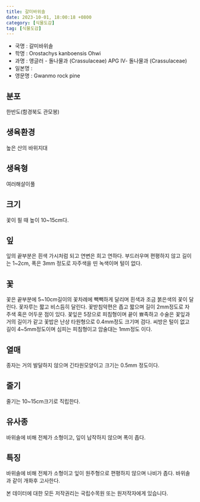 ```yaml
---
title: 갈미바위솔
date: 2023-10-01, 18:00:18 +0800
category: [식물도감]
tag: [식물도감]
---
```




- 국명 : 갈미바위솔
- 학명 : Orostachys kanboensis Ohwi
- 과명 : 앵글러 - 돌나물과 (Crassulaceae) APG Ⅳ- 돌나물과 (Crassulaceae)
- 일본명 : 
- 영문명 : Gwanmo rock pine


## 분포
한반도(함경북도 관모봉)
## 생육환경
높은 산의 바위지대
## 생육형
여러해살이풀
## 크기
꽃이 필 때 높이 10~15cm다. 
## 잎
잎의 끝부분은 흰색 가시처럼 되고 연변은 희고 연하다. 부드러우며 편평하지 않고 길이는 1~2cm, 폭은 3mm 정도로 자주색을 띤 녹색이며 털이 없다. 
## 꽃
꽃은 끝부분에 5~10cm길이의 꽃차례에 빽빽하게 달리며 흰색과 조금 붉은색의 꽃이 달린다. 꽃자루는 짧고 비스듬히 달린다. 꽃받침악편은 좁고 짧으며 길이 2mm정도로 자주색 혹은 어두운 점이 있다. 꽃잎은 5장으로 피침형이며 끝이 뾰족하고 수술은 꽃잎과 거의 길이가 같고 꽃밥은 난상 타원형으로 0.4mm정도 크기며 검다. 씨방은 털이 없고 길이 4~5mm정도이며 심피는 피침형이고 암술대는 1mm정도 이다.
## 열매
종자는 거의 발달하지 않으며 긴타원모양이고 크기는 0.5mm 정도이다.
## 줄기
줄기는 10~15cm크기로 직립한다.
## 유사종
바위솔에 비해 전체가 소형이고, 잎이 납작하지 않으며 폭이 좁다.
## 특징
바위솔에 비해 전체가 소형이고 잎이 원주형으로 편평하지 않으며 나비가 좁다. 바위솔과 같이 개화후 고사한다.






본 데이터에 대한 모든 저작권리는 국립수목원 또는 원저작자에게 있습니다.
